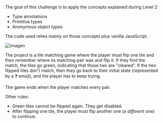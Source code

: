 The goal of this challenge is to apply the concepts explained during Level 2:

- Type annotations
- Primitive types
- Anonymous object types

The code used relies mainly on those concepts plus vanilla JavaScript. 

![imagen](https://user-images.githubusercontent.com/2507959/182983514-44005c20-08ec-455e-af2b-f32b9d831b8d.png)

The project is a tile matching game where the player must flip one tile and then remember where its matching pair was and flip it. If they find the match, the tiles go green, indicating that those two are "cleared". If the two flipped tiles don't match, then they go back to their initial state (represented by a ❓ emoji), and the player has to keep trying.

The game ends when the player matches every pair.

Other rules:

- Green tiles cannot be flipped again. They get disabled. 
- After flipping one tile, the player must flip another one (a *different* one) to continue. 
